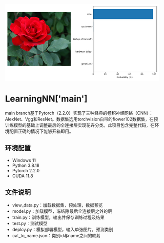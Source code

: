 ![cover](/images/deploy.png "cover")

# LearningNN['main']

main branch基于Pytorch（2.2.0）实现了三种经典的卷积神经网络（CNN）：AlexNet、Vgg和ResNet。数据集选用torchvision自带的flower102数据集，在预训练模型的基础上调整最后的全连接层实现花卉分类。此项目包含完整代码，在环境配置正确的情况下能够开箱即用。

## 环境配置

* Windows 11
* Python 3.8.18
* Pytorch 2.2.0
* CUDA 11.8

## 文件说明

* view_data.py：加载数据集，预处理，数据预览
* model.py：加载模型，冻结除最后全连接层之外的层
* train.py：训练模型，输出并保存训练过程及结果
* test.py：测试模型
* deploy.py：模拟部署模型，输入单张图片，预测类别
* cat_to_name.json：类别id与name之间的映射
